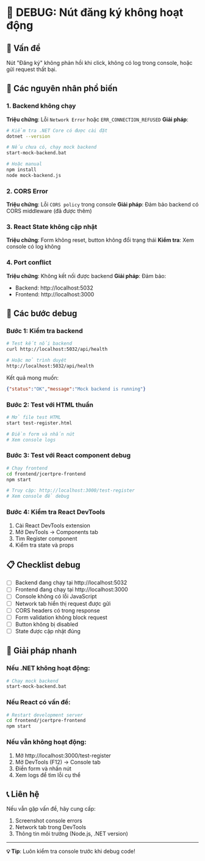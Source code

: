 # 🔧 DEBUG: Nút đăng ký không hoạt động

## 🎯 Vấn đề
Nút "Đăng ký" không phản hồi khi click, không có log trong console, hoặc gửi request thất bại.

## 🚨 Các nguyên nhân phổ biến

### 1. Backend không chạy
**Triệu chứng**: Lỗi `Network Error` hoặc `ERR_CONNECTION_REFUSED`
**Giải pháp**:
```bash
# Kiểm tra .NET Core có được cài đặt
dotnet --version

# Nếu chưa có, chạy mock backend
start-mock-backend.bat

# Hoặc manual
npm install
node mock-backend.js
```

### 2. CORS Error
**Triệu chứng**: Lỗi `CORS policy` trong console
**Giải pháp**: Đảm bảo backend có CORS middleware (đã được thêm)

### 3. React State không cập nhật
**Triệu chứng**: Form không reset, button không đổi trạng thái
**Kiểm tra**: Xem console có log không

### 4. Port conflict
**Triệu chứng**: Không kết nối được backend
**Giải pháp**: Đảm bảo:
- Backend: http://localhost:5032
- Frontend: http://localhost:3000

## 🧪 Các bước debug

### Bước 1: Kiểm tra backend
```bash
# Test kết nối backend
curl http://localhost:5032/api/health

# Hoặc mở trình duyệt
http://localhost:5032/api/health
```

Kết quả mong muốn:
```json
{"status":"OK","message":"Mock backend is running"}
```

### Bước 2: Test với HTML thuần
```bash
# Mở file test HTML
start test-register.html

# Điền form và nhấn nút
# Xem console logs
```

### Bước 3: Test với React component debug
```bash
# Chạy frontend
cd frontend/jcertpre-frontend
npm start

# Truy cập: http://localhost:3000/test-register
# Xem console để debug
```

### Bước 4: Kiểm tra React DevTools
1. Cài React DevTools extension
2. Mở DevTools → Components tab
3. Tìm Register component
4. Kiểm tra state và props

## 📋 Checklist debug

- [ ] Backend đang chạy tại http://localhost:5032
- [ ] Frontend đang chạy tại http://localhost:3000  
- [ ] Console không có lỗi JavaScript
- [ ] Network tab hiển thị request được gửi
- [ ] CORS headers có trong response
- [ ] Form validation không block request
- [ ] Button không bị disabled
- [ ] State được cập nhật đúng

## 🔧 Giải pháp nhanh

### Nếu .NET không hoạt động:
```bash
# Chạy mock backend
start-mock-backend.bat
```

### Nếu React có vấn đề:
```bash
# Restart development server
cd frontend/jcertpre-frontend
npm start
```

### Nếu vẫn không hoạt động:
1. Mở http://localhost:3000/test-register
2. Mở DevTools (F12) → Console tab
3. Điền form và nhấn nút
4. Xem logs để tìm lỗi cụ thể

## 📞 Liên hệ
Nếu vẫn gặp vấn đề, hãy cung cấp:
1. Screenshot console errors
2. Network tab trong DevTools
3. Thông tin môi trường (Node.js, .NET version)

---
**💡 Tip**: Luôn kiểm tra console trước khi debug code!
